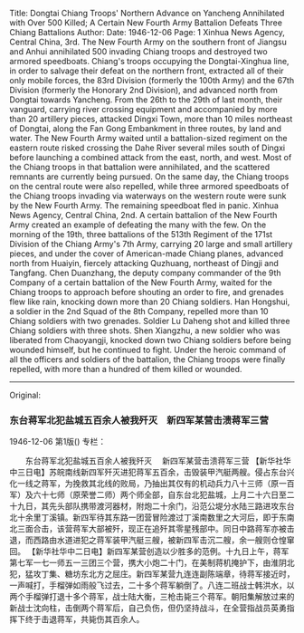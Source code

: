 Title: Dongtai Chiang Troops' Northern Advance on Yancheng Annihilated with Over 500 Killed; A Certain New Fourth Army Battalion Defeats Three Chiang Battalions
Author:
Date: 1946-12-06
Page: 1
Xinhua News Agency, Central China, 3rd. The New Fourth Army on the southern front of Jiangsu and Anhui annihilated 500 invading Chiang troops and destroyed two armored speedboats. Chiang's troops occupying the Dongtai-Xinghua line, in order to salvage their defeat on the northern front, extracted all of their only mobile forces, the 83rd Division (formerly the 100th Army) and the 67th Division (formerly the Honorary 2nd Division), and advanced north from Dongtai towards Yancheng. From the 26th to the 29th of last month, their vanguard, carrying river crossing equipment and accompanied by more than 20 artillery pieces, attacked Dingxi Town, more than 10 miles northeast of Dongtai, along the Fan Gong Embankment in three routes, by land and water. The New Fourth Army waited until a battalion-sized regiment on the eastern route risked crossing the Dahe River several miles south of Dingxi before launching a combined attack from the east, north, and west. Most of the Chiang troops in that battalion were annihilated, and the scattered remnants are currently being pursued. On the same day, the Chiang troops on the central route were also repelled, while three armored speedboats of the Chiang troops invading via waterways on the western route were sunk by the New Fourth Army. The remaining speedboat fled in panic.
Xinhua News Agency, Central China, 2nd. A certain battalion of the New Fourth Army created an example of defeating the many with the few. On the morning of the 19th, three battalions of the 513th Regiment of the 171st Division of the Chiang Army's 7th Army, carrying 20 large and small artillery pieces, and under the cover of American-made Chiang planes, advanced north from Huaiyin, fiercely attacking Quzhuang, northeast of Dingji and Tangfang. Chen Duanzhang, the deputy company commander of the 9th Company of a certain battalion of the New Fourth Army, waited for the Chiang troops to approach before shouting an order to fire, and grenades flew like rain, knocking down more than 20 Chiang soldiers. Han Hongshui, a soldier in the 2nd Squad of the 8th Company, repelled more than 10 Chiang soldiers with two grenades. Soldier Lu Daheng shot and killed three Chiang soldiers with three shots. Shen Xiangzhu, a new soldier who was liberated from Chaoyangji, knocked down two Chiang soldiers before being wounded himself, but he continued to fight. Under the heroic command of all the officers and soldiers of the battalion, the Chiang troops were finally repelled, with more than a hundred of them killed or wounded.



<hr /> 

Original: 


### 东台蒋军北犯盐城五百余人被我歼灭　新四军某营击溃蒋军三营

1946-12-06
第1版()
专栏：

　　东台蒋军北犯盐城五百余人被我歼灭
  　新四军某营击溃蒋军三营
    【新华社华中三日电】苏皖南线新四军歼灭进犯蒋军五百余，击毁装甲汽艇两艘。侵占东台兴化一线之蒋军，为挽救其北线的败局，乃抽出其仅有的机动兵力八十三师（原一百军）及六十七师（原荣誉二师）两个师全部，自东台北犯盐城，上月二十六日至二十九日，其先头部队携带渡河器材，附炮二十余门，沿范公堤分水陆三路进攻东台北十余里丁溪镇。新四军待其东路一团营冒险渡过丁溪南数里之大河后，即于东南北三面合击，该营蒋军大部被歼，现正在追歼其零星残部中。同日中路蒋军亦被击退，而西路由水道进犯之蒋军装甲汽艇三艘，被新四军击沉二艘，余一艘则仓惶窜回。
    【新华社华中二日电】新四军某营创造以少胜多的范例。十九日上午，蒋军第七军一七一师五一三团三个营，携大小炮二十门，在美制蒋机掩护下，由淮阴北犯，猛攻丁集、糖坊东北方之屈庄。新四军某营九连连副陈端章，待蒋军接近时，一声喊打，手榴弹如雨般飞过去，二十多个蒋军躺倒了。八连二班战士韩洪水，以两个手榴弹打退十多个蒋军，战士陆大衡，三枪击毙三个蒋军。朝阳集解放过来的新战士沈向柱，击倒两个蒋军后，自己负伤，但仍坚持战斗，在全营指战员英勇指挥下终于击退蒋军，共毙伤其百余人。
